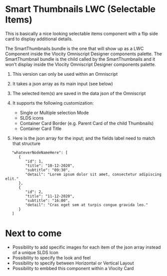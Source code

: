# Smart Thumbnails LWC (Selectable Items)

This is basically a nice looking selectable items component with a flip side card to display additional details.

The SmartThumbnails bundle is the one that will show up as a LWC Component inside the Vlocity Omniscript Designer components palette.
The SmartThumbnail bundle is the child called by the SmartThumbnails and it won't display inside the Vlocity Omniscript Designer components palette.

1. This version can only be used within an Omniscript
2. It takes a json array as its main input (see below)
3. The selected item(s) are saved in the data json of the Omniscript
4. It supports the following customization:

   + Single or Multiple selection Mode
   + SLDS icons
   + Container Card Border (e.g. Parent Card of the child Thumbnails)
   + Container Card Title

5. Here is the json array for the input; and the fields label need to match that structure
```
   "whateverNodeNameHere": [
      {
         "id": 1,
         "title": "10-12-2020",
         "subtitle": "09:30",
         "detail": "Lorem ipsum dolor sit amet, consectetur adipiscing elit."
      },
      {
         "id": 2,
         "title": "11-12-2020",
         "subtitle": "16:00",
         "detail": "Cras eget sem at turpis congue gravida leo."
      }
   ]
```
# Next to come

   + Possibility to add specific images for each item of the json array instead of a unique SLDS Icon
   + Possibility to specify the look and feel
   + Possibility to specify between Horizontal or Vertical Layout
   + Possibility to embbed this component within a Vlocity Card
